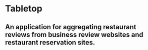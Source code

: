 # Tabletop
## An application for aggregating restaurant reviews from business review websites and restaurant reservation sites.

